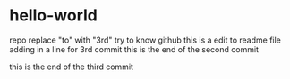# hello-world
repo replace "to" with "3rd" try to know github
this is a edit to readme file
adding in a line for 3rd commit
this is the end of the second commit

this is the end of the third commit
